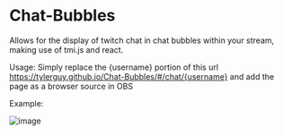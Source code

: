 # Chat-Bubbles

Allows for the display of twitch chat in chat bubbles within your stream, making use of tmi.js and react. 

Usage:
Simply replace the {username} portion of this url https://tylerguy.github.io/Chat-Bubbles/#/chat/{username} and add the page as a browser source in OBS

Example:

![image](https://github.com/tylerguy/Chat-Bubbles/assets/18733966/57cdab47-9086-4163-9286-1dbd64979da8)
